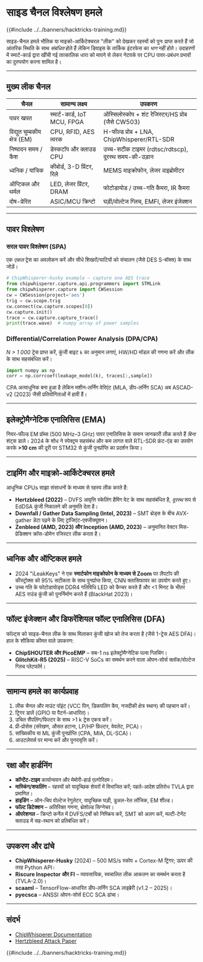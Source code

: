# साइड चैनल विश्लेषण हमले

{{#include ../../banners/hacktricks-training.md}}

साइड-चैनल हमले भौतिक या माइक्रो-आर्किटेक्चरल "लीक" को देखकर रहस्यों को पुनः प्राप्त करते हैं जो आंतरिक स्थिति के साथ *संबंधित* होते हैं लेकिन डिवाइस के तार्किक इंटरफेस का *भाग* नहीं होते। उदाहरणों में स्मार्ट-कार्ड द्वारा खींची गई तात्कालिक धारा को मापने से लेकर नेटवर्क पर CPU पावर-प्रबंधन प्रभावों का दुरुपयोग करना शामिल है।

---

## मुख्य लीक चैनल

| चैनल | सामान्य लक्ष्य | उपकरण |
|---------|---------------|-----------------|
| पावर खपत | स्मार्ट-कार्ड, IoT MCU, FPGA | ऑस्सिलोस्कोप + शंट रेजिस्टर/HS प्रोब (जैसे CW503) |
| विद्युत चुम्बकीय क्षेत्र (EM) | CPU, RFID, AES त्वरक | H-फील्ड प्रोब + LNA, ChipWhisperer/RTL-SDR |
| निष्पादन समय / कैश | डेस्कटॉप और क्लाउड CPU | उच्च-सटीक टाइमर (rdtsc/rdtscp), दूरस्थ समय-की-उड़ान |
| ध्वनिक / यांत्रिक | कीबोर्ड, 3-D प्रिंटर, रिले | MEMS माइक्रोफोन, लेजर वाइब्रोमीटर |
| ऑप्टिकल और थर्मल | LED, लेजर प्रिंटर, DRAM | फोटोडायोड / उच्च-गति कैमरा, IR कैमरा |
| दोष-प्रेरित | ASIC/MCU क्रिप्टो | घड़ी/वोल्टेज ग्लिच, EMFI, लेजर इंजेक्शन |

---

## पावर विश्लेषण

### सरल पावर विश्लेषण (SPA)
एक *एकल* ट्रेस का अवलोकन करें और सीधे शिखरों/घाटियों को संचालन (जैसे DES S-बॉक्स) के साथ जोड़ें।
```python
# ChipWhisperer-husky example – capture one AES trace
from chipwhisperer.capture.api.programmers import STMLink
from chipwhisperer.capture import CWSession
cw = CWSession(project='aes')
trig = cw.scope.trig
cw.connect(cw.capture.scopes[0])
cw.capture.init()
trace = cw.capture.capture_trace()
print(trace.wave)  # numpy array of power samples
```
### Differential/Correlation Power Analysis (DPA/CPA)
*N > 1 000* ट्रेस प्राप्त करें, कुंजी बाइट `k` का अनुमान लगाएं, HW/HD मॉडल की गणना करें और लीक के साथ सहसंबंधित करें।
```python
import numpy as np
corr = np.corrcoef(leakage_model(k), traces[:,sample])
```
CPA अत्याधुनिक बना हुआ है लेकिन मशीन-लर्निंग वेरिएंट (MLA, डीप-लर्निंग SCA) अब ASCAD-v2 (2023) जैसी प्रतियोगिताओं में हावी हैं।

---

## इलेक्ट्रोमैग्नेटिक एनालिसिस (EMA)
नियर-फील्ड EM प्रॉब्स (500 MHz–3 GHz) पावर एनालिसिस के समान जानकारी लीक करते हैं *बिना* शंट्स डाले। 2024 के शोध ने स्पेक्ट्रम सहसंबंध और कम लागत वाले RTL-SDR फ्रंट-एंड का उपयोग करके **>10 cm** की दूरी पर STM32 से कुंजी पुनर्प्राप्ति का प्रदर्शन किया।

---

## टाइमिंग और माइक्रो-आर्किटेक्चरल हमले
आधुनिक CPUs साझा संसाधनों के माध्यम से रहस्य लीक करते हैं:
* **Hertzbleed (2022)** – DVFS आवृत्ति स्केलिंग हैमिंग वेट के साथ सहसंबंधित है, *दूरस्थ* रूप से EdDSA कुंजी निकालने की अनुमति देता है।
* **Downfall / Gather Data Sampling (Intel, 2023)** – SMT थ्रेड्स के बीच AVX-gather डेटा पढ़ने के लिए ट्रांजिएंट-एक्जीक्यूशन।
* **Zenbleed (AMD, 2023) और Inception (AMD, 2023)** – अनुमानित वेक्टर मिस-प्रेडिक्शन क्रॉस-डोमेन रजिस्टर लीक करता है।

---

## ध्वनिक और ऑप्टिकल हमले
* 2024 "​iLeakKeys" ने एक **स्मार्टफोन माइक्रोफोन के माध्यम से Zoom** पर लैपटॉप की कीस्ट्रोक्स को 95% सटीकता के साथ पुनर्प्राप्त किया, CNN क्लासिफायर का उपयोग करते हुए।
* उच्च गति के फोटोडायोड्स DDR4 गतिविधि LED को कैप्चर करते हैं और <1 मिनट के भीतर AES राउंड कुंजी को पुनर्निर्माण करते हैं (BlackHat 2023)।

---

## फॉल्ट इंजेक्शन और डिफरेंशियल फॉल्ट एनालिसिस (DFA)
फॉल्ट्स को साइड-चैनल लीक के साथ मिलाकर कुंजी खोज को तेज करता है (जैसे 1-ट्रेस AES DFA)। हाल के शौकिया कीमत वाले उपकरण:
* **ChipSHOUTER और PicoEMP** – सब-1 ns इलेक्ट्रोमैग्नेटिक पल्स ग्लिचिंग।
* **GlitchKit-R5 (2025)** – RISC-V SoCs का समर्थन करने वाला ओपन-सोर्स क्लॉक/वोल्टेज ग्लिच प्लेटफॉर्म।

---

## सामान्य हमले का कार्यप्रवाह
1. लीक चैनल और माउंट पॉइंट (VCC पिन, डिकपलिंग कैप, नजदीकी क्षेत्र स्थान) की पहचान करें।
2. ट्रिगर डालें (GPIO या पैटर्न-आधारित)।
3. उचित सैंपलिंग/फिल्टर के साथ >1 k ट्रेस एकत्र करें।
4. प्री-प्रोसेस (संरेखण, औसत हटाना, LP/HP फ़िल्टर, वेवलेट, PCA)।
5. सांख्यिकीय या ML कुंजी पुनर्प्राप्ति (CPA, MIA, DL-SCA)।
6. आउटलेयर्स पर मान्य करें और पुनरावृत्ति करें।

---

## रक्षा और हार्डनिंग
* **कॉन्टेंट-टाइम** कार्यान्वयन और मेमोरी-हार्ड एल्गोरिदम।
* **मास्किंग/शफलिंग** – रहस्यों को यादृच्छिक शेयरों में विभाजित करें; पहले-आदेश प्रतिरोध TVLA द्वारा प्रमाणित।
* **हाइडिंग** – ऑन-चिप वोल्टेज रेगुलेटर, यादृच्छिक घड़ी, डुअल-रेल लॉजिक, EM शील्ड।
* **फॉल्ट डिटेक्शन** – अतिरिक्त गणना, थ्रेशोल्ड सिग्नेचर।
* **ऑपरेशनल** – क्रिप्टो कर्नेल में DVFS/टर्बो को निष्क्रिय करें, SMT को अलग करें, मल्टी-टेनेंट क्लाउड में सह-स्थान को प्रतिबंधित करें।

---

## उपकरण और ढांचे
* **ChipWhisperer-Husky** (2024) – 500 MS/s स्कोप + Cortex-M ट्रिगर; ऊपर की तरह Python API।
* **Riscure Inspector और FI** – व्यावसायिक, स्वचालित लीक आकलन का समर्थन करता है (TVLA-2.0)।
* **scaaml** – TensorFlow-आधारित डीप-लर्निंग SCA लाइब्रेरी (v1.2 – 2025)।
* **pyecsca** – ANSSI ओपन-सोर्स ECC SCA ढांचा।

---

## संदर्भ

* [ChipWhisperer Documentation](https://chipwhisperer.readthedocs.io/en/latest/)
* [Hertzbleed Attack Paper](https://www.hertzbleed.com/)


{{#include ../../banners/hacktricks-training.md}}
